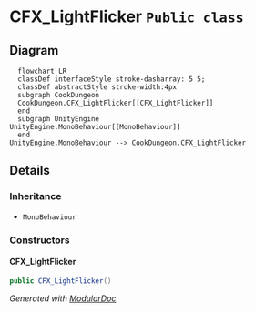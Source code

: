 # CFX_LightFlicker `Public class`

## Diagram
```mermaid
  flowchart LR
  classDef interfaceStyle stroke-dasharray: 5 5;
  classDef abstractStyle stroke-width:4px
  subgraph CookDungeon
  CookDungeon.CFX_LightFlicker[[CFX_LightFlicker]]
  end
  subgraph UnityEngine
UnityEngine.MonoBehaviour[[MonoBehaviour]]
  end
UnityEngine.MonoBehaviour --> CookDungeon.CFX_LightFlicker
```

## Details
### Inheritance
 - `MonoBehaviour`

### Constructors
#### CFX_LightFlicker
```csharp
public CFX_LightFlicker()
```

*Generated with* [*ModularDoc*](https://github.com/hailstorm75/ModularDoc)
